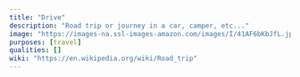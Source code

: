 ```yaml
---
title: "Drive"
description: "Road trip or journey in a car, camper, etc..."
image: "https://images-na.ssl-images-amazon.com/images/I/41AF6bKbJfL.jpg"
purposes: [travel]
qualities: []
wiki: "https://en.wikipedia.org/wiki/Road_trip"
---
```


